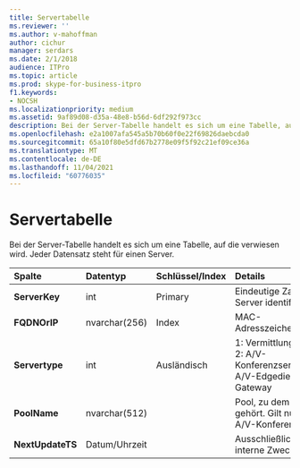 ```yaml
---
title: Servertabelle
ms.reviewer: ''
ms.author: v-mahoffman
author: cichur
manager: serdars
ms.date: 2/1/2018
audience: ITPro
ms.topic: article
ms.prod: skype-for-business-itpro
f1.keywords:
- NOCSH
ms.localizationpriority: medium
ms.assetid: 9af89d08-d35a-48e8-b56d-6df292f973cc
description: Bei der Server-Tabelle handelt es sich um eine Tabelle, auf die verwiesen wird. Jeder Datensatz steht für einen Server.
ms.openlocfilehash: e2a1007afa545a5b70b60f0e22f69826daebcda0
ms.sourcegitcommit: 65a10f80e5dfd67b2778e09f5f92c21ef09ce36a
ms.translationtype: MT
ms.contentlocale: de-DE
ms.lasthandoff: 11/04/2021
ms.locfileid: "60776035"
---
```

# <a name="server-table"></a>Servertabelle
 
Bei der Server-Tabelle handelt es sich um eine Tabelle, auf die verwiesen wird. Jeder Datensatz steht für einen Server. 
  
|**Spalte**|**Datentyp**|**Schlüssel/Index**|**Details**|
|:-----|:-----|:-----|:-----|
|**ServerKey** <br/> |int  <br/> |Primary  <br/> |Eindeutige Zahl, die den Server identifiziert.  <br/> |
|**FQDNOrIP** <br/> |nvarchar(256)  <br/> |Index  <br/> |MAC-Adresszeichenfolge.  <br/> |
|**Servertype** <br/> |int  <br/> |Ausländisch  <br/> |1: Vermittlungsserver  <br/> 2: A/V-Konferenzserver16394: A/V-Edgedienst32769: Gateway  <br/> |
|**PoolName** <br/> |nvarchar(512)  <br/> ||Pool, zu dem der Server gehört. Gilt nur für den A/V-Konferenzserver.  <br/> |
|**NextUpdateTS** <br/> |Datum/Uhrzeit  <br/> ||Ausschließlich für interne Zwecke.  <br/> |
   


